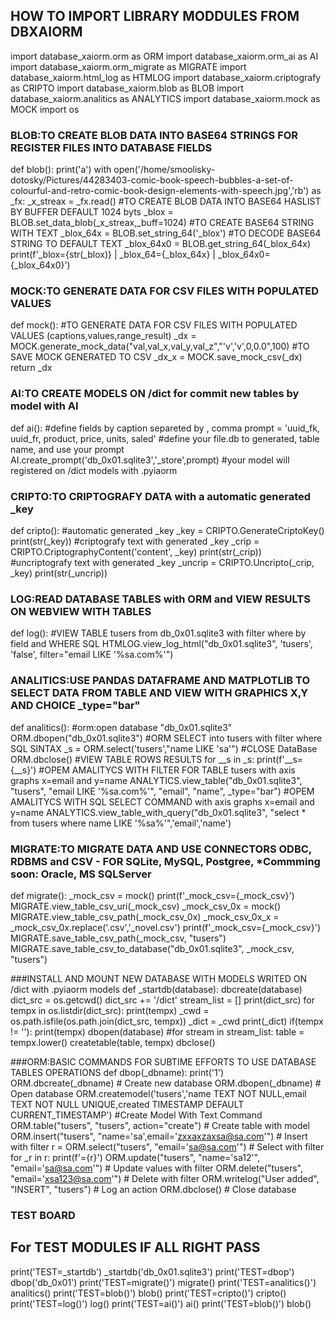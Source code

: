 ## HOW TO IMPORT LIBRARY MODDULES FROM DBXAIORM

import database_xaiorm.orm as ORM
import database_xaiorm.orm_ai as AI
import database_xaiorm.orm_migrate as MIGRATE
import database_xaiorm.html_log as HTMLOG
import database_xaiorm.criptografy as CRIPTO
import database_xaiorm.blob as BLOB
import database_xaiorm.analitics as ANALYTICS
import database_xaiorm.mock as MOCK
import os

### BLOB:TO CREATE BLOB DATA INTO BASE64 STRINGS FOR REGISTER FILES INTO DATABASE FIELDS
def blob():
    print('a')
    with open('/home/smoolisky-dotosky/Pictures/44283403-comic-book-speech-bubbles-a-set-of-colourful-and-retro-comic-book-design-elements-with-speech.jpg','rb') as _fx:
        _x_streax = _fx.read()
    #TO CREATE BLOB DATA INTO BASE64 HASLIST BY BUFFER DEFAULT 1024 byts
    _blox = BLOB.set_data_blob(_x_streax,_buff=1024)
    #TO CREATE BASE64 STRING WITH TEXT
    _blox_64x = BLOB.set_string_64('_blox')
    #TO DECODE BASE64 STRING TO DEFAULT TEXT
    _blox_64x0 = BLOB.get_string_64(_blox_64x)
    print(f'_blox={str(_blox)} | _blox_64={_blox_64x} | _blox_64x0={_blox_64x0}')

### MOCK:TO GENERATE DATA FOR CSV FILES WITH POPULATED VALUES
def mock():
    #TO GENERATE DATA FOR CSV FILES WITH POPULATED VALUES (captions,values,range_result) 
    _dx = MOCK.generate_mock_data("val,val_x,val_y,val_z","'v','v',0,0.0",100)
    #TO SAVE MOCK GENERATED TO CSV
    _dx_x = MOCK.save_mock_csv(_dx)
    return _dx

### AI:TO CREATE MODELS ON /dict for commit new tables by model with AI
def ai():
    #define fields by caption separeted by , comma
    prompt = 'uuid_fk, uuid_fr, product, price, units, saled'
    #define your file.db to generated, table name, and use your prompt
    AI.create_prompt('db_0x01.sqlite3','_store',prompt)
    #your model will registered on /dict models with .pyiaorm

### CRIPTO:TO CRIPTOGRAFY DATA with a automatic generated _key
def cripto():
    #automatic generated _key
    _key = CRIPTO.GenerateCriptoKey()
    print(str(_key))
    #criptografy text with generated _key
    _crip = CRIPTO.CriptographyContent('content', _key)
    print(str(_crip))
    #uncriptografy text with generated _key
    _uncrip = CRIPTO.Uncripto(_crip, _key)
    print(str(_uncrip))

### LOG:READ DATABASE TABLES with ORM and VIEW RESULTS ON WEBVIEW WITH TABLES
def log():
    #VIEW TABLE tusers from db_0x01.sqlite3 with filter where by field and WHERE SQL
    HTMLOG.view_log_html("db_0x01.sqlite3", 'tusers', 'false', filter="email LIKE '%sa.com%'")

### ANALITICS:USE PANDAS DATAFRAME AND MATPLOTLIB TO SELECT DATA FROM TABLE AND VIEW WITH GRAPHICS X,Y AND CHOICE _type="bar"
def analitics():
    #orm:open database "db_0x01.sqlite3"
    ORM.dbopen("db_0x01.sqlite3")
    #ORM SELECT into tusers with filter where SQL SINTAX
    _s = ORM.select('tusers',"name LIKE 'sa'")
    #CLOSE DataBase
    ORM.dbclose()
    #VIEW TABLE ROWS RESULTS
    for __s in _s:
        print(f'__s={__s}')
    #OPEM AMALITYCS WITH FILTER FOR TABLE tusers with axis graphs x=email and y=name
    ANALYTICS.view_table("db_0x01.sqlite3", "tusers", "email LIKE '%sa.com%'", "email", "name", _type="bar")
    #OPEM AMALITYCS WITH SQL SELECT COMMAND with axis graphs x=email and y=name
    ANALYTICS.view_table_with_query("db_0x01.sqlite3", "select * from tusers where name LIKE '%sa%'",'email','name')

### MIGRATE:TO MIGRATE DATA AND USE CONNECTORS ODBC, RDBMS and CSV - FOR SQLite, MySQL, Postgree, *Commming soon: Oracle, MS SQLServer
def migrate():
    _mock_csv = mock()
    print(f'_mock_csv={_mock_csv}')
    MIGRATE.view_table_csv_uri(_mock_csv)
    _mock_csv_0x = mock()
    MIGRATE.view_table_csv_path(_mock_csv_0x)
    _mock_csv_0x_x = _mock_csv_0x.replace('.csv','_novel.csv')
    print(f'_mock_csv={_mock_csv}')
    MIGRATE.save_table_csv_path(_mock_csv, "tusers")
    MIGRATE.save_table_csv_to_database("db_0x01.sqlite3", _mock_csv, "tusers")

###INSTALL AND MOUNT NEW DATABASE WITH MODELS WRITED ON /dict with .pyiaorm models 
def _startdb(database):
	dbcreate(database)
	dict_src = os.getcwd()
	dict_src += '/dict'
	stream_list = []
	print(dict_src)
	for tempx in os.listdir(dict_src):
		print(tempx)
		_cwd = os.path.isfile(os.path.join(dict_src, tempx))
		_dict = _cwd
		print(_dict)
		if(tempx != ''):
			print(tempx)
			dbopen(database)
			#for stream in stream_list:
			table = tempx.lower()
			createtable(table, tempx)
	dbclose()

###ORM:BASIC COMMANDS FOR SUBTIME EFFORTS TO USE DATABASE TABLES OPERATIONS
def dbop(_dbname):
    print('1')
    ORM.dbcreate(_dbname)                     # Create new database
    ORM.dbopen(_dbname)                       # Open database
    ORM.createmodel('tusers','name TEXT NOT NULL,email TEXT NOT NULL UNIQUE,created TIMESTAMP DEFAULT CURRENT_TIMESTAMP') #Create Model With Text Command
    ORM.table("tusers", "tusers", action="create")  # Create table with model
    ORM.insert("tusers", "name='sa',email='zxxaxzaxsa@sa.com'")                 # Insert with filter
    r = ORM.select("tusers", "email='sa@sa.com'")                 # Select with filter
    for _r in r:
        print(f'={r}')
    ORM.update("tusers", "name='sa12'", "email='sa@sa.com'")     # Update values with filter
    ORM.delete("tusers", "email='xsa123@sa.com'")                     # Delete with filter
    ORM.writelog("User added", "INSERT", "tusers")  # Log an action
    ORM.dbclose()                                  # Close database

### TEST BOARD
## For TEST MODULES IF ALL RIGHT PASS
print('TEST=_startdb')
_startdb('db_0x01.sqlite3')
print('TEST=dbop')
dbop('db_0x01')
print('TEST=migrate()')
migrate()
print('TEST=analitics()')
analitics()
print('TEST=blob()')
blob()
print('TEST=cripto()')
cripto()
print('TEST=log()')
log()
print('TEST=ai()')
ai()
print('TEST=blob()')
blob()
